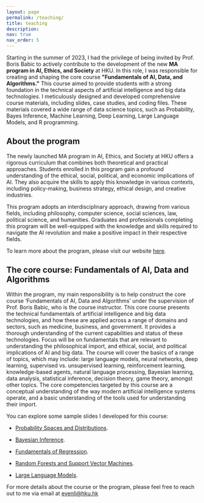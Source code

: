 ```yaml
---
layout: page
permalink: /teaching/
title: teaching
description: 
nav: true
nav_order: 5
---
```


Starting in the summer of 2023, I had the privilege of being invited by Prof. Boris Babic to actively contribute to the development of the new **MA program in AI, Ethics, and Society** at HKU. In this role, I was responsible for creating and shaping the core course **"Fundamentals of AI, Data, and Algorithms."** This course aimed to provide students with a strong foundation in the technical aspects of artificial intelligence and big data technologies. I meticulously designed and developed comprehensive course materials, including slides, case studies, and coding files. These materials covered a wide range of data science topics, such as Probability, Bayes Inference, Machine Learning, Deep Learning, Large Language Models, and R programming.

## About the program

The newly launched MA program in AI, Ethics, and Society at HKU offers a rigorous curriculum that combines both theoretical and practical approaches. Students enrolled in this program gain a profound understanding of the ethical, social, political, and economic implications of AI. They also acquire the skills to apply this knowledge in various contexts, including policy-making, business strategy, ethical design, and creative industries.

This program adopts an interdisciplinary approach, drawing from various fields, including philosophy, computer science, social sciences, law, political science, and humanities. Graduates and professionals completing this program will be well-equipped with the knowledge and skills required to navigate the AI revolution and make a positive impact in their respective fields.

To learn more about the program, please visit our website <a href="https://www.maaies.arts.hku.hk/programme-information" target="_blank">here</a>.

## The core course: Fundamentals of AI, Data and Algorithms 

Within the program, my main responsibility is to help construct the core course ‘Fundamentals of AI, Data and Algorithms’ under the supervision of Prof. Boris Babic, who is the course instructor. This core course presents the technical fundamentals of artificial intelligence and big data technologies, and how these are applied across a range of domains and sectors, such as medicine, business, and government. It provides a thorough understanding of the current capabilities and status of these technologies. Focus will be on fundamentals that are relevant to understanding the philosophical import, and ethical, social, and political implications of AI and big data. The course will cover the basics of a range of topics, which may include: large language models, neural networks, deep learning, supervised vs. unsupervised learning, reinforcement learning, knowledge-based agents, natural language processing, Bayesian learning, data analysis, statistical inference, decision theory, game theory, amongst other topics. The core competencies targeted by this course are a conceptual understanding of the way modern artificial intelligence systems operate, and a basic understanding of the tools used for understanding their import.

You can explore some sample slides I developed for this course:

* <a href="/assets/pdf/distribution.pdf" target="_blank">Probability Spaces and Distributions</a>.

* <a href="/assets/pdf/bayes.pdf" target="_blank">Bayesian Inference</a>.

* <a href="/assets/pdf/linear.pdf" target="_blank">Fundamentals of Regression</a>.

* <a href="/assets/pdf/nonlinear.pdf" target="_blank">Random Forests and Support Vector Machines</a>.

* <a href="/assets/pdf/LLM.pdf" target="_blank">Large Language Models</a>.

For more details about the course or the program, please feel free to reach out to me via email at evenli@hku.hk 
